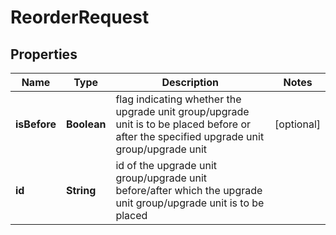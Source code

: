 # ReorderRequest

## Properties
Name | Type | Description | Notes
------------ | ------------- | ------------- | -------------
**isBefore** | **Boolean** | flag indicating whether the upgrade unit group/upgrade unit is to be placed before or after the specified upgrade unit group/upgrade unit |  [optional]
**id** | **String** | id of the upgrade unit group/upgrade unit before/after which the upgrade unit group/upgrade unit is to be placed | 
